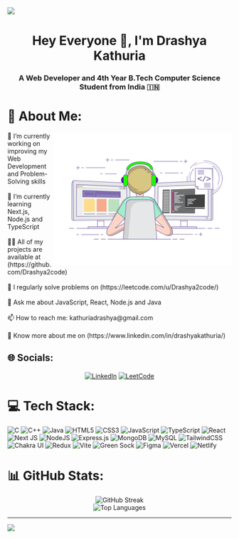 <img src="https://user-images.githubusercontent.com/76155456/155187006-4ef09ed3-3869-499f-84c3-7bdaa68f73d4.png" width="1000px"/>

<h1 align="center">Hey Everyone 👋, I'm Drashya Kathuria</h1>
<h3 align="center">A Web Developer and 4th Year B.Tech Computer Science Student from India 🇮🇳</h3>

# 💫 About Me:
<img align="right" alt="Coding" width="400" src="https://raw.githubusercontent.com/devSouvik/devSouvik/master/gif3.gif">
🔭 I’m currently working on improving my Web Development and Problem-Solving skills<br><br>🌱 I’m currently learning Next.js, Node.js and TypeScript<br><br>👨‍💻 All of my projects are available at (https://github.com/Drashya2code)<br><br>📝 I regularly solve problems on (https://leetcode.com/u/Drashya2code/)<br><br>💬 Ask me about JavaScript, React, Node.js and Java<br><br>📫 How to reach me: kathuriadrashya@gmail.com<br><br>📄 Know more about me on (https://www.linkedin.com/in/drashyakathuria/)

## 🌐 Socials:

<p align="center">
<a href="https://www.linkedin.com/in/drashyakathuria/" target="blank"><img align="center" src="https://raw.githubusercontent.com/rahuldkjain/github-profile-readme-generator/master/src/images/icons/Social/linked-in-alt.svg" alt="LinkedIn" height="30" width="40" /></a>
<a href="https://leetcode.com/u/Drashya2code/" target="blank"><img align="center" src="https://raw.githubusercontent.com/rahuldkjain/github-profile-readme-generator/master/src/images/icons/Social/leet-code.svg" alt="LeetCode" height="30" width="40" /></a>
</p>

# 💻 Tech Stack:
![C](https://img.shields.io/badge/c-%2300599C.svg?style=for-the-badge&logo=c&logoColor=white) 
![C++](https://img.shields.io/badge/c++-%2300599C.svg?style=for-the-badge&logo=c%2B%2B&logoColor=white) 
![Java](https://img.shields.io/badge/java-%23ED8B00.svg?style=for-the-badge&logo=openjdk&logoColor=white) 
![HTML5](https://img.shields.io/badge/html5-%23E34F26.svg?style=for-the-badge&logo=html5&logoColor=white) 
![CSS3](https://img.shields.io/badge/css3-%231572B6.svg?style=for-the-badge&logo=css3&logoColor=white) 
![JavaScript](https://img.shields.io/badge/javascript-%23323330.svg?style=for-the-badge&logo=javascript&logoColor=%23F7DF1E) 
![TypeScript](https://img.shields.io/badge/typescript-%23007ACC.svg?style=for-the-badge&logo=typescript&logoColor=white) 
![React](https://img.shields.io/badge/react-%2320232a.svg?style=for-the-badge&logo=react&logoColor=%2361DAFB) 
![Next JS](https://img.shields.io/badge/Next-black?style=for-the-badge&logo=next.js&logoColor=white) 
![NodeJS](https://img.shields.io/badge/node.js-6DA55F?style=for-the-badge&logo=node.js&logoColor=white) 
![Express.js](https://img.shields.io/badge/express.js-%23404d59.svg?style=for-the-badge&logo=express&logoColor=%2361DAFB) 
![MongoDB](https://img.shields.io/badge/MongoDB-%234ea94b.svg?style=for-the-badge&logo=mongodb&logoColor=white) 
![MySQL](https://img.shields.io/badge/mysql-%2300000f.svg?style=for-the-badge&logo=mysql&logoColor=white) 
![TailwindCSS](https://img.shields.io/badge/tailwindcss-%2338B2AC.svg?style=for-the-badge&logo=tailwind-css&logoColor=white) 
![Chakra UI](https://img.shields.io/badge/chakra-%234ED1C5.svg?style=for-the-badge&logo=chakraui&logoColor=white) 
![Redux](https://img.shields.io/badge/redux-%23593d88.svg?style=for-the-badge&logo=redux&logoColor=white) 
![Vite](https://img.shields.io/badge/vite-%23646CFF.svg?style=for-the-badge&logo=vite&logoColor=white) 
![Green Sock](https://img.shields.io/badge/green%20sock-88CE02?style=for-the-badge&logo=greensock&logoColor=white) 
![Figma](https://img.shields.io/badge/figma-%23F24E1E.svg?style=for-the-badge&logo=figma&logoColor=white) 
![Vercel](https://img.shields.io/badge/vercel-%23000000.svg?style=for-the-badge&logo=vercel&logoColor=white) 
![Netlify](https://img.shields.io/badge/netlify-%23000000.svg?style=for-the-badge&logo=netlify&logoColor=#00C7B7) 

# 📊 GitHub Stats:
<div align="center">
<!--     <img src="https://github-readme-stats.vercel.app/api?username=Drashya2code&theme=react&hide_border=false&include_all_commits=true&count_private=true" alt="GitHub Stats" />
    <br/> -->
    <img src="https://github-readme-streak-stats.herokuapp.com/?user=Drashya2code&theme=react&hide_border=false" alt="GitHub Streak" />
    <br/>
    <img src="https://github-readme-stats.vercel.app/api/top-langs/?username=Drashya2code&theme=react&hide_border=false&include_all_commits=true&count_private=true&layout=compact" alt="Top Languages" />
</div>


---
[![](https://visitcount.itsvg.in/api?id=Drashya2code&icon=0&color=0)](https://visitcount.itsvg.in)

